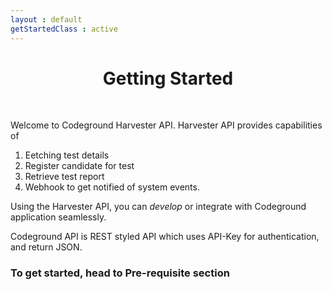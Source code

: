 ```yaml
---
layout : default
getStartedClass : active
---
```

<center> <h1> Getting Started</h1></center><br>

Welcome to Codeground Harvester API. Harvester API provides capabilities of 

1. Eetching test details
2. Register candidate for test 
3. Retrieve test report
4. Webhook to get notified of system events.

Using the  Harvester API, you can *develop* or integrate with Codeground application seamlessly.

Codeground API is REST styled API which uses API-Key for authentication, and return JSON.

### To get started, head to Pre-requisite section 

